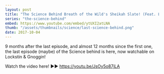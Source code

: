 ```yaml
---
layout: post
title: "The Science Behind Breath of the Wild's Sheikah Slate! (Feat. Lockstin) | The Science Behind"
series: "the-science-behind"
embed: https://www.youtube.com/embed/ytUXI2atLNA
thumb: "/assets/thumbnails/science/last-science-behind.png"
date: 2017-10-04
---
```


9 months after the last episode, and almost 12 months since the first one, the last episode (maybe) of the Science behind is here, now watchable on Lockstin & Gnoggin!

Watch the video here! ►► <a href="https://youtu.be/JsOy5o87jLA" target="_blank">https://youtu.be/JsOy5o87jLA</a>

